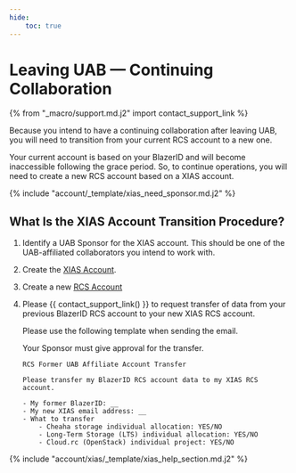 ```yaml
---
hide:
    toc: true
---
```


# Leaving UAB — Continuing Collaboration

{% from "_macro/support.md.j2" import contact_support_link %}

Because you intend to have a continuing collaboration after leaving UAB, you will need to transition from your current RCS account to a new one.

Your current account is based on your BlazerID and will become inaccessible following the grace period. So, to continue operations, you will need to create a new RCS account based on a XIAS account.

{% include "account/_template/xias_need_sponsor.md.j2" %}

## What Is the XIAS Account Transition Procedure?

1. Identify a UAB Sponsor for the XIAS account. This should be one of the UAB-affiliated collaborators you intend to work with.
1. Create the [XIAS Account](../xias/index.md).
1. Create a new [RCS Account](../rcs/create.md)
1. Please {{ contact_support_link() }} to request transfer of data from your previous BlazerID RCS account to your new XIAS RCS account.

    Please use the following template when sending the email.

    Your Sponsor must give approval for the transfer.

    ```text
    RCS Former UAB Affiliate Account Transfer

    Please transfer my BlazerID RCS account data to my XIAS RCS account.

    - My former BlazerID: __
    - My new XIAS email address: __
    - What to transfer
        - Cheaha storage individual allocation: YES/NO
        - Long-Term Storage (LTS) individual allocation: YES/NO
        - Cloud.rc (OpenStack) individual project: YES/NO
    ```

{% include "account/xias/_template/xias_help_section.md.j2" %}

